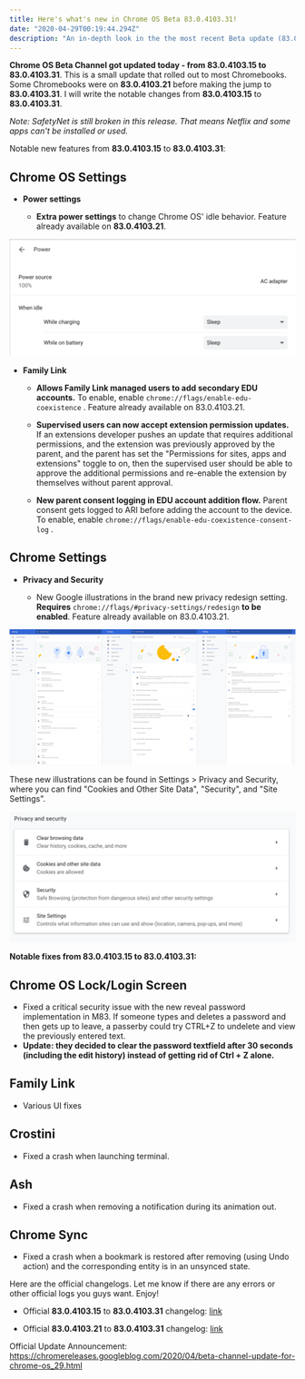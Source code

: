 ```yaml
---
title: Here's what's new in Chrome OS Beta 83.0.4103.31!
date: "2020-04-29T00:19:44.294Z"
description: "An in-depth look in the the most recent Beta update (83.0.4103.31)"
---
```


**Chrome OS Beta Channel got updated today - from 83.0.4103.15 to 83.0.4103.31**. This is a small update that rolled out to most Chromebooks. Some Chromebooks were on **83.0.4103.21** before making the jump to **83.0.4103.31**. I will write the notable changes from **83.0.4103.15** to **83.0.4103.31**.

_Note: SafetyNet is still broken in this release. That means Netflix and some apps can't be installed or used._

Notable new features from **83.0.4103.15** to **83.0.4103.31**:

## Chrome OS Settings

* **Power settings**

  + **Extra power settings** to change Chrome OS' idle behavior. Feature already available on **83.0.4103.21**.

![separate sections for idle/power](./extra-idle-power-settings.png "Extra power settings")

* **Family Link**

  + **Allows Family Link managed users to add secondary EDU accounts.** To enable, enable `chrome://flags/enable-edu-coexistence` . Feature already available on 83.0.4103.21.

  + **Supervised users can now accept extension permission updates.** If an extensions developer pushes an update that requires additional permissions, and the extension was previously approved by the parent, and the parent has set the "Permissions for sites, apps and extensions" toggle to on, then the supervised user should be able to approve the additional permissions and re-enable the extension by themselves without parent approval.

  + **New parent consent logging in EDU account addition flow.** Parent consent gets logged to ARI before adding the account to the device. To enable, enable `chrome://flags/enable-edu-coexistence-consent-log` .

## Chrome Settings

* **Privacy and Security**

  + New Google illustrations in the brand new privacy redesign setting. **Requires** `chrome://flags/#privacy-settings/redesign` **to be enabled**. Feature already available on 83.0.4103.21.

!["Image of the Permissions, Cookies, and Security pages"](./permissions-cookie-security-new-drawings.png "Image of the Permissions, Cookies, and Security pages")

These new illustrations can be found in Settings > Privacy and Security, where you can find "Cookies and Other Site Data", "Security", and "Site Settings".

!["The Privacy and Security tab"](./privacy-and-security-tab.png "the Privacy and Security tab")

**Notable fixes from 83.0.4103.15 to 83.0.4103.31:**

## Chrome OS Lock/Login Screen

+ Fixed a critical security issue with the new reveal password implementation in M83. If someone types and deletes a password and then gets up to leave, a passerby could try CTRL+Z to undelete and view the previously entered text. 
+ **Update: they decided to clear the password textfield after 30 seconds (including the edit history) instead of getting rid of Ctrl + Z alone.**

## Family Link

+ Various UI fixes

## Crostini

+ Fixed a crash when launching terminal.

## Ash

+ Fixed a crash when removing a notification during its animation out.

## Chrome Sync

+ Fixed a crash when a bookmark is restored after removing (using Undo action) and the corresponding entity is in an unsynced state.

Here are the official changelogs. Let me know if there are any errors or other official logs you guys want. Enjoy!

+ Official **83.0.4103.15** to **83.0.4103.31** changelog: [link](https://chromium.googlesource.com/chromium/src/+log/83.0.4103.15..83.0.4103.31?n=100000)

+ Official **83.0.4103.21** to **83.0.4103.31** changelog: [link](https://chromium.googlesource.com/chromium/src/+log/83.0.4103.21..83.0.4103.31?n=100000)

Official Update Announcement:
https://chromereleases.googleblog.com/2020/04/beta-channel-update-for-chrome-os_29.html
